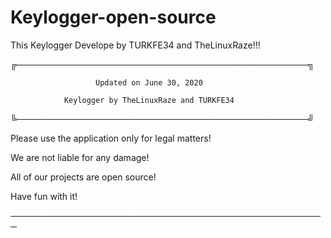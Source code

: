 # Keylogger-open-source
This Keylogger Develope by TURKFE34 and TheLinuxRaze!!!

╔───────────────────────────────────────────────╗

                       Updated on June 30, 2020
                       
                Keylogger by TheLinuxRaze and TURKFE34
                
╚───────────────────────────────────────────────╝

Please use the application only for legal matters!

We are not liable for any damage!

All of our projects are open source!

Have fun with it!

───────────────────────────────────────────────────
